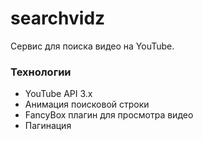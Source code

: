 # searchvidz
Сервис для поиска видео на YouTube.

### Технологии
* YouTube API 3.x
* Анимация поисковой строки
* FancyBox плагин для просмотра видео
* Пагинация
